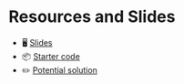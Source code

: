 # Resources and Slides
- 🖥 [Slides](https://docs.google.com/presentation/d/1C4ys2hS69aoBOMht-PXjYgkJzW9Zx_L2/edit#slide=id.p1)
- 📦 [Starter code](https://codesandbox.io/s/15ynf)
- ✏️ [Potential solution](https://codesandbox.io/s/redi-session-11-todo-solution-fwu3k)
